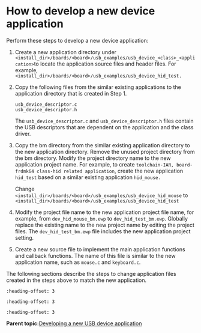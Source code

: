 # How to develop a new device application

Perform these steps to develop a new device application:

1.  Create a new application directory under `<install_dir>/boards/<board>/usb_examples/usb_device_<class>_<application>`to locate the application source files and header files. For example, `<install_dir>/boards/<board>/usb_examples/usb_device_hid_test.`
2.  Copy the following files from the similar existing applications to the application directory that is created in Step 1.

    ```
    usb_device_descriptor.c
    usb_device_descriptor.h
    ```

    The `usb_device_descriptor.c` and `usb_device_descriptor.h` files contain the USB descriptors that are dependent on the application and the class driver.

3.  Copy the bm directory from the similar existing application directory to the new application directory. Remove the unused project directory from the bm directory. Modify the project directory name to the new application project name. For example, to create `toolchain-IAR, board-frdmk64 class-hid related application`, create the new application `hid_test` based on a similar existing application `hid_mouse.`

    Change `<install_dir>/boards/<board>/usb_examples/usb_device_hid_mouse` to `<install_dir>/boards/<board>/usb_examples/usb_device_hid_test`

4.  Modify the project file name to the new application project file name, for example, from `dev_hid_mouse_bm.ewp` to `dev_hid_test_bm.ewp`. Globally replace the existing name to the new project name by editing the project files. The `dev_hid_test_bm.ewp` file includes the new application project setting.
5.  Create a new source file to implement the main application functions and callback functions. The name of this file is similar to the new application name, such as `mouse.c` and `keyboard.c`.

The following sections describe the steps to change application files created in the steps above to match the new application.


```{include} ../topics/changing_the_usb_device_descriptorc_file.md
:heading-offset: 3
```

```{include} ../topics/changing_the_usb_device_descriptorh_file.md
:heading-offset: 3
```

```{include} ../topics/changing_the_application_file.md
:heading-offset: 3
```

**Parent topic:**[Developing a new USB device application](../topics/developing_a_new_usb_device_application.md)


